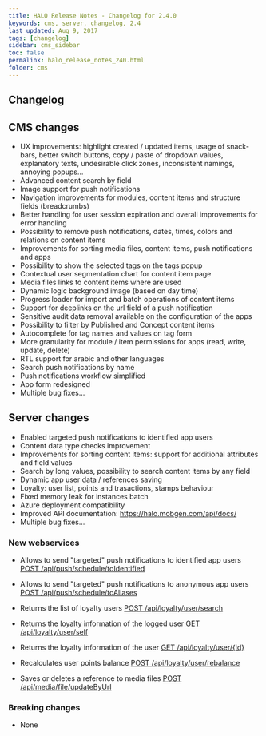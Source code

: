 ```yaml
---
title: HALO Release Notes - Changelog for 2.4.0
keywords: cms, server, changelog, 2.4
last_updated: Aug 9, 2017
tags: [changelog]
sidebar: cms_sidebar
toc: false
permalink: halo_release_notes_240.html
folder: cms
---
```


## Changelog

## CMS changes
- UX improvements: highlight created / updated items, usage of snack-bars, better switch buttons, copy / paste of dropdown values, explanatory texts, undesirable click zones, inconsistent namings, annoying popups...
- Advanced content search by field
- Image support for push notifications
- Navigation improvements for modules, content items and structure fields (breadcrumbs)
- Better handling for user session expiration and overall improvements for error handling
- Possibility to remove push notifications, dates, times, colors and relations on content items
- Improvements for sorting media files, content items, push notifications and apps
- Possibility to show the selected tags on the tags popup
- Contextual user segmentation chart for content item page
- Media files links to content items where are used
- Dynamic logic background image (based on day time)
- Progress loader for import and batch operations of content items
- Support for deeplinks on the url field of a push notification
- Sensitive audit data removal available on the configuration of the apps
- Possibility to filter by Published and Concept content items
- Autocomplete for tag names and values on tag form
- More granularity for module / item permissions for apps (read, write, update, delete)
- RTL support for arabic and other languages
- Search push notifications by name
- Push notifications workflow simplified
- App form redesigned
- Multiple bug fixes...

## Server changes
- Enabled targeted push notifications to identified app users
- Content data type checks improvement
- Improvements for sorting content items: support for additional attributes and field values
- Search by long values, possibility to search content items by any field
- Dynamic app user data / references saving
- Loyalty: user list, points and trasactions, stamps behaviour
- Fixed memory leak for instances batch
- Azure deployment compatibility
- Improved API documentation: https://halo.mobgen.com/api/docs/
- Multiple bug fixes...

### New webservices

- Allows to send "targeted" push notifications to identified app users
[POST /api/push/schedule/toIdentified]()

- Allows to send "targeted" push notifications to anonymous app users
[POST /api/push/schedule/toAliases]()

- Returns the list of loyalty users
[POST /api/loyalty/user/search]()

- Returns the loyalty information of the logged user
[GET /api/loyalty/user/self]()

- Returns the loyalty information of the user
[GET /api/loyalty/user/{id}]()

- Recalculates user points balance
[POST /api/loyalty/user/rebalance]()

- Saves or deletes a reference to media files
[POST /api/media/file/updateByUrl]()

### Breaking changes

- None


